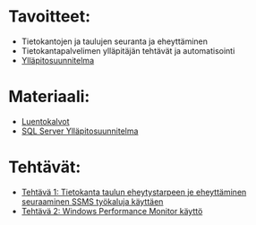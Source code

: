 # Tavoitteet:

- Tietokantojen ja taulujen seuranta ja eheyttäminen
- Tietokantapalvelimen ylläpitäjän tehtävät ja automatisointi
- [Ylläpitosuunnitelma](SQL_Server_Ylläpito_suunnitelmanteko.pdf)


# Materiaali: 

- [ Luentokalvot ](Luentokalvot_06.pdf)
- [ SQL Server Ylläpitosuunnitelma ](SQL_Server_Ylläpito_suunnitelmanteko.pdf)

# Tehtävät:   

- [Tehtävä 1: Tietokanta taulun eheytystarpeen je eheyttäminen seuraaminen SSMS työkaluja käyttäen](Tehtava_01.md)
- [Tehtävä 2: Windows Performance Monitor käyttö](Tehtava_02.md) 